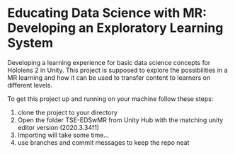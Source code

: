 # Educating Data Science with MR: Developing an Exploratory Learning System
Developing a learning experience for basic data science concepts for Hololens 2 in Unity. 
This project is supposed to explore the possibilities in a MR learning and how it can be used to transfer content to learners on different levels.

To get this project up and running on your machine follow these steps:
1. clone the project to your directory 
2. Open the folder TSE-EDSwMR from Unity Hub with the matching unity editor version (2020.3.34f1)
3. Importing will take some time...
4. use branches and commit messages to keep the repo neat
